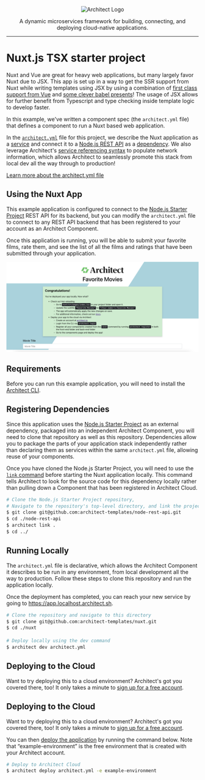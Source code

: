 <p align="center">
  <picture>
    <source media="(prefers-color-scheme: dark)" srcset="https://cdn.architect.io/logo/horizontal-inverted.png">
    <source media="(prefers-color-scheme: light)" srcset="https://cdn.architect.io/logo/horizontal.png">
    <img width="320" alt="Architect Logo" src="https://cdn.architect.io/logo/horizontal.png">
  </picture>
</p>

<p align="center">
  A dynamic microservices framework for building, connecting, and deploying cloud-native applications.
</p>

---

# Nuxt.js TSX starter project

Nuxt and Vue are great for heavy web applications, but many largely favor Nuxt due to JSX. This app is set up in a way to get the SSR support from Nuxt while writing templates using JSX by using a combination of [first class support from Vue](https://vuejs.org/v2/guide/render-function.html#JSX) and [some clever babel presents](https://github.com/vuejs/jsx)! The usage of JSX allows for further benefit from Typescript and type checking inside template logic to develop faster.

In this example, we've written a component spec (the `architect.yml` file) that defines a component to run a Nuxt based web application.

In the [`architect.yml`](//docs.architect.io/components/architect-yml/n) file for this project, we describe the Nuxt application as
a [service](https://docs.architect.io/components/services/) and connect it to a
[Node.js REST API](https://github.com/architect-templates/node-rest-api) as a [dependency](https://docs.architect.io/components/dependencies/).
We also leverage Architect's [service referencing syntax](//docs.architect.io/components/service-discovery/#service-referencing-syntax)
to populate network information, which allows Architect to seamlessly promote this stack from local dev all the way through to production!

[Learn more about the architect.yml file](//docs.architect.io/components/architect-yml/)

## Using the Nuxt App
This example application is configured to connect to the [Node.js Starter Project](https://github.com/architect-templates/node-rest-api)
REST API for its backend, but you can modify the `architect.yml` file to connect to any REST API backend that has been registered to your account as an
Architect Component.

Once this application is running, you will be able to submit your favorite films, rate them, and see the list
of all the films and ratings that have been submitted through your application.

![Screenshot](./screenshot.png)

## Requirements
Before you can run this example application, you will need to install the [Architect CLI](https://github.com/architect-team/architect-cli).

## Registering Dependencies
Since this application uses the [Node.js Starter Project](https://github.com/architect-templates/node-rest-api) as an external
dependency, packaged into an independent Architect Component, you will need to clone that repository as well as this repository.
Dependencies allow you to package the parts of your application stack independently rather than declaring them as services
within the same `architect.yml` file, allowing
reuse of your components.

Once you have cloned the Node.js Starter Project, you will need to use the [`link` command](https://docs.architect.io/deployments/local-environments/#local-registration)
before starting the Nuxt application locally. This command tells Architect to look for the source code for this dependency locally rather than pulling
down a Component that has been registered in Architect Cloud.

```sh
# Clone the Node.js Starter Project repository,
# Navigate to the repository's top-level directory, and link the project
$ git clone git@github.com:architect-templates/node-rest-api.git
$ cd ./node-rest-api
$ architect link .
$ cd ../
```

## Running Locally
The `architect.yml` file is declarative, which allows the Architect Component it describes to be run in any environment,
from local development all the way to production. Follow these steps to clone this repository and run the application
locally.

Once the deployment has completed, you can reach your new service by going to https://app.localhost.architect.sh.

```sh
# Clone the repository and navigate to this directory
$ git clone git@github.com:architect-templates/nuxt.git
$ cd ./nuxt

# Deploy locally using the dev command
$ architect dev architect.yml
```
## Deploying to the Cloud

Want to try deploying this to a cloud environment? Architect's got you covered there, too! It only takes a minute to
[sign up for a free account](https://cloud.architect.io/signup).

## Deploying to the Cloud

Want to try deploying this to a cloud environment? Architect's got you covered there, too! It only takes a minute to
[sign up for a free account](https://cloud.architect.io/signup).

You can then [deploy the application](https://docs.architect.io/getting-started/introduction/#deploy-to-the-cloud) by running the command below. Note that “example-environment” is the free environment that is created with your Architect account.

```sh
# Deploy to Architect Cloud
$ architect deploy architect.yml -e example-environment
```
